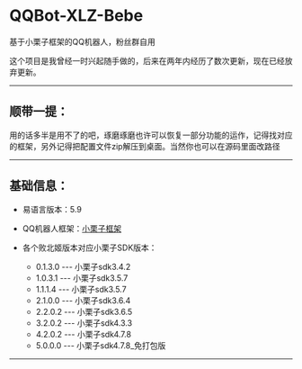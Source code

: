 # QQBot-XLZ-Bebe
基于小栗子框架的QQ机器人，粉丝群自用

这个项目是我曾经一时兴起随手做的，后来在两年内经历了数次更新，现在已经放弃更新。

---

## 顺带一提：

用的话多半是用不了的吧，琢磨琢磨也许可以恢复一部分功能的运作，记得找对应的框架，另外记得把配置文件zip解压到桌面。当然你也可以在源码里面改路径

---

## 基础信息：

- 易语言版本：5.9
- QQ机器人框架：[小栗子框架](http://www.xiaolz.cn/)

- 各个败北姬版本对应小栗子SDK版本：
 
  - 0.1.3.0 --- 小栗子sdk3.4.2
  - 1.0.3.1 --- 小栗子sdk3.5.7
  - 1.1.1.4 --- 小栗子sdk3.5.7
  - 2.1.0.0 --- 小栗子sdk3.6.4
  - 2.2.0.2 --- 小栗子sdk3.6.5
  - 3.2.0.2 --- 小栗子sdk4.3.3
  - 4.2.0.2 --- 小栗子sdk4.7.8
  - 5.0.0.0 --- 小栗子sdk4.7.8_免打包版

---
